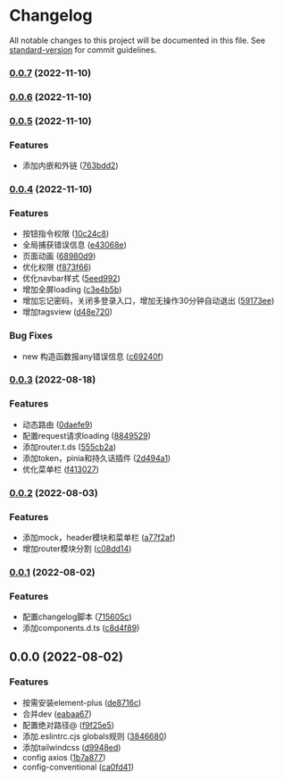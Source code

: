 # Changelog

All notable changes to this project will be documented in this file. See [standard-version](https://github.com/conventional-changelog/standard-version) for commit guidelines.

### [0.0.7](https://github.com/sddsaw/vue-admin/compare/v0.0.6...v0.0.7) (2022-11-10)

### [0.0.6](https://github.com/sddsaw/vue-admin/compare/v0.0.5...v0.0.6) (2022-11-10)

### [0.0.5](https://github.com/sddsaw/vue-admin/compare/v0.0.4...v0.0.5) (2022-11-10)


### Features

* 添加内嵌和外链 ([763bdd2](https://github.com/sddsaw/vue-admin/commit/763bdd29357a7d3c1e877f36b4003b1159cd3575))

### [0.0.4](https://github.com/sddsaw/vue-admin/compare/v0.0.3...v0.0.4) (2022-11-10)


### Features

* 按钮指令权限 ([10c24c8](https://github.com/sddsaw/vue-admin/commit/10c24c8a4f49b8660e5a5ca97cdcbb39b065c629))
* 全局捕获错误信息 ([e43068e](https://github.com/sddsaw/vue-admin/commit/e43068e07d2f702c80724c4a2ba3bfc54640edae))
* 页面动画 ([68980d9](https://github.com/sddsaw/vue-admin/commit/68980d92f2cf777a86396504cf8235ec9c7b13ae))
* 优化权限 ([f873f66](https://github.com/sddsaw/vue-admin/commit/f873f66774deee19e635b75eff7ac2b9448a1c13))
* 优化navbar样式 ([5eed992](https://github.com/sddsaw/vue-admin/commit/5eed9929f69058667d7abf8c4dc52da0803cda50))
* 增加全屏loading ([c3e4b5b](https://github.com/sddsaw/vue-admin/commit/c3e4b5b5e599104cc191ccb42618f89ce934f2a7))
* 增加忘记密码，关闭多登录入口，增加无操作30分钟自动退出 ([59173ee](https://github.com/sddsaw/vue-admin/commit/59173ee27b0fd224027dba814ea68ad5c274639f))
* 增加tagsview ([d48e720](https://github.com/sddsaw/vue-admin/commit/d48e720ad2f4d1feb55c372835b5bdf554077cae))


### Bug Fixes

* new 构造函数报any错误信息 ([c69240f](https://github.com/sddsaw/vue-admin/commit/c69240f5ba9ed8805d694ce61fc19dfa169d8f02))

### [0.0.3](https://github.com/sddsaw/vue-admin/compare/v0.0.2...v0.0.3) (2022-08-18)


### Features

* 动态路由 ([0daefe9](https://github.com/sddsaw/vue-admin/commit/0daefe99f9507d6229ab16856f93e34ef75f4b19))
* 配置request请求loading ([8849529](https://github.com/sddsaw/vue-admin/commit/884952949d8d36145398f17604e823aa8a965379))
* 添加router.t.ds ([555cb2a](https://github.com/sddsaw/vue-admin/commit/555cb2aa16072c137a7eee7a6fca68942d7d2cd1))
* 添加token，pinia和持久话插件 ([2d494a1](https://github.com/sddsaw/vue-admin/commit/2d494a14254cdfb5287e63fa1447b0782491a9a6))
* 优化菜单栏 ([f413027](https://github.com/sddsaw/vue-admin/commit/f41302795b6417e58625e7f23f1513035c06a370))

### [0.0.2](https://github.com/sddsaw/vue-admin/compare/v0.0.1...v0.0.2) (2022-08-03)


### Features

* 添加mock，header模块和菜单栏 ([a77f2af](https://github.com/sddsaw/vue-admin/commit/a77f2af3799cea96c52f86e971b9e4f4005bd73f))
* 增加router模块分割 ([c08dd14](https://github.com/sddsaw/vue-admin/commit/c08dd14af6e286363327ab7d65428a3468832beb))

### [0.0.1](https://github.com/sddsaw/vue-admin/compare/v0.0.0...v0.0.1) (2022-08-02)


### Features

* 配置changelog脚本 ([715605c](https://github.com/sddsaw/vue-admin/commit/715605c247a6f235602fc615202bbf27b65d4b85))
* 添加components.d.ts ([c8d4f89](https://github.com/sddsaw/vue-admin/commit/c8d4f89cacb39dd4eeab0bbc3f9c7b87ef765e32))

## 0.0.0 (2022-08-02)
### Features

* 按需安装element-plus ([de8716c](https://github.com/sddsaw/vue-admin/commit/de8716c8a3f7e8d7149ddea3cb65594304120ca9))
* 合并dev ([eabaa67](https://github.com/sddsaw/vue-admin/commit/eabaa67d80ccf6caacdd1c5efbaaf0e4570d51b5))
* 配置绝对路径@ ([f9f25e5](https://github.com/sddsaw/vue-admin/commit/f9f25e5f36ff34c08de3358b0a8b67279806daa5))
* 添加.eslintrc.cjs globals规则 ([3846680](https://github.com/sddsaw/vue-admin/commit/3846680276b2b0bb43f34f59f96a6649c7f6f0a2))
* 添加tailwindcss ([d9948ed](https://github.com/sddsaw/vue-admin/commit/d9948ed67b9cedf5325ede686933b57713a27502))
* config axios ([1b7a877](https://github.com/sddsaw/vue-admin/commit/1b7a877b2e32bb67a8ec71184c4fbbc978184019))
* config-conventional ([ca0fd41](https://github.com/sddsaw/vue-admin/commit/ca0fd414f940ba6293dc6192a0ca8533c45b40ad))
